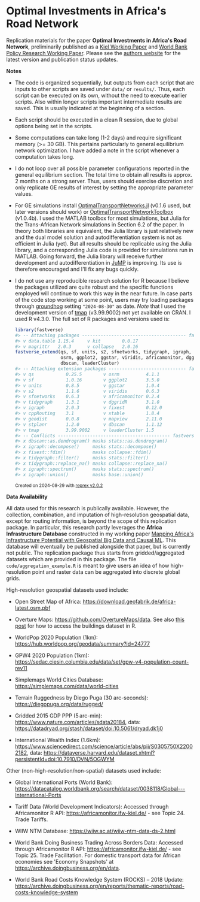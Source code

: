 # Optimal Investments in Africa's Road Network

Replication materials for the paper **Optimal Investments in Africa's Road Network**, preliminarily published as a [Kiel Working Paper](https://www.ifw-kiel.de/publications/optimal-investments-in-africas-road-network-33157/) and [World Bank Policy Research Working Paper](https://documents.worldbank.org/en/publication/documents-reports/documentdetail/099223509042435445/idu1f462ed2f121aa149d0199a913911be1bae24). Please see the [authors website](https://sebastiankrantz.com/research.html) for the latest version and publication status updates. 

**Notes**

- The code is organized sequentially, but outputs from each script that are inputs to other scripts are saved under `data/` or `results/`. Thus, each script can be executed on its own, without the need to execute earlier scripts. Also within longer scripts important intermediate results are saved. This is usually indicated at the beginning of a section.   

- Each script should be executed in a clean R session, due to global options being set in the scripts.

- Some computations can take long (1-2 days) and require significant memory (>= 30 GB). This pertains particularly to general equilibrium network optimization. I have added a note in the script whenever a computation takes long. 

- I do not loop over all possible parameter configurations reported in the general equilibrium section. The total time to obtain all results is approx. 2 months on a strong server. Thus, users should exercise discretion and only replicate GE results of interest by setting the appropriate parameter values. 

- For GE simulations install [OptimalTransportNetworks.jl](https://github.com/SebKrantz/OptimalTransportNetworks.jl) (v0.1.6 used, but later versions should work) or [OptimalTransportNetworkToolbox](https://github.com/SebKrantz/OptimalTransportNetworkToolbox) (v1.0.4b). I used the MATLAB toolbox for most simulations, but Julia for the Trans-African Network simulations in Section 6.2 of the paper. In theory both libraries are equivalent, the Julia library is just relatively new and the dual model solution and autodifferentiation system is not as efficient in Julia (yet). But all results should be replicable using the Julia library, and a corresponding Julia code is provided for simulations run in MATLAB. Going forward, the Julia library will receive further development and autodifferentiation in [JuMP](https://github.com/jump-dev/JuMP.jl) is improving. Its use is therefore encouraged and I'll fix any bugs quickly. 

- I do not use any reproducible research solution for R because I believe the packages utilized are quite robust and the specific functions employed will continue to work this way in the near future. In case parts of the code stop working at some point, users may try loading packages through [groundhog](https://groundhogr.com) setting `"2024-08-30"` as date. *Note* that I used the development version of [tmap](https://github.com/r-tmap/tmap) (v3.99.9002) not yet available on CRAN. I used R v4.3.0. The full set of R packages and versions used is:  
  ``` r
  library(fastverse)
  #> -- Attaching packages --------------------------------------- fastverse 0.3.3 --
  #> v data.table 1.15.4     v kit        0.0.17
  #> v magrittr   2.0.3      v collapse   2.0.16
  fastverse_extend(qs, sf, units, s2, sfnetworks, tidygraph, igraph, cppRouting, geodist, stplanr, tmap, 
                   osrm, ggplot2, ggstar, viridis, africamonitor, dggridR, fixest, xtable, mapview, 
                   dbscan, leaderCluster)
  #> -- Attaching extension packages ----------------------------- fastverse 0.3.3 --
  #> v qs            0.25.5        v osrm          4.1.1    
  #> v sf            1.0.16        v ggplot2       3.5.0    
  #> v units         0.8.5         v ggstar        1.0.4    
  #> v s2            1.1.6         v viridis       0.6.3    
  #> v sfnetworks    0.6.3         v africamonitor 0.2.4    
  #> v tidygraph     1.3.1         v dggridR       3.1.0    
  #> v igraph        2.0.3         v fixest        0.12.0   
  #> v cppRouting    3.1           v xtable        1.8.4    
  #> v geodist       0.0.8         v mapview       2.11.0   
  #> v stplanr       1.2.0         v dbscan        1.1.12   
  #> v tmap          3.99.9002     v leaderCluster 1.5
  #> -- Conflicts ------------------------------------------ fastverse_conflicts() --
  #> x dbscan::as.dendrogram() masks stats::as.dendrogram()
  #> x igraph::decompose()     masks stats::decompose()
  #> x fixest::fdim()          masks collapse::fdim()
  #> x tidygraph::filter()     masks stats::filter()
  #> x tidygraph::replace_na() masks collapse::replace_na()
  #> x igraph::spectrum()      masks stats::spectrum()
  #> x igraph::union()         masks base::union()
  ```
  <sup>Created on 2024-08-29 with [reprex v2.0.2](https://reprex.tidyverse.org)</sup>


**Data Availability**

All data used for this research is publically available. However, the collection, combination, and imputation of high-resolution geospatial data, except for routing information, is beyond the scope of this replication package. In particular, this research partly leverages the **Africa Infrastructure Database** constructed in my working paper [Mapping Africa's Infrastructure Potential with Geospatial Big Data and Causal ML](https://ssrn.com/abstract=4537867). This database will eventually be published alongside that paper, but is currently not public. The replication package thus starts from gridded/aggregated datasets which are provided in this package. The file `code/aggregation_example.R` is meant to give users an idea of how high-resolution point and raster data can be aggregated into discrete global grids. 

High-resolution geospatial datasets used include: 

- Open Street Map of Africa: https://download.geofabrik.de/africa-latest.osm.pbf

- Overture Maps: https://github.com/OvertureMaps/data. See also [this post](https://walker-data.com/posts/overture-buildings/) for how to access the buildings dataset in R.

- WorldPop 2020 Population (1km): https://hub.worldpop.org/geodata/summary?id=24777

- GPW4 2020 Population (1km): https://sedac.ciesin.columbia.edu/data/set/gpw-v4-population-count-rev11

- Simplemaps World Cities Database: https://simplemaps.com/data/world-cities

- Terrain Ruggedness by Diego Puga (30 arc-seconds): https://diegopuga.org/data/rugged/

- Gridded 2015 GDP PPP (5 arc-min): https://www.nature.com/articles/sdata20184, data: https://datadryad.org/stash/dataset/doi:10.5061/dryad.dk1j0

- International Wealth Index (1.6km): https://www.sciencedirect.com/science/article/abs/pii/S0305750X22002182, data: https://dataverse.harvard.edu/dataset.xhtml?persistentId=doi:10.7910/DVN/5OGWYM

Other (non-high-resolution/non-spatial) datasets used include:

- Global International Ports (World Bank): https://datacatalog.worldbank.org/search/dataset/0038118/Global---International-Ports

- Tariff Data (World Development Indicators): Accessed through Africamonitor R API: https://africamonitor.ifw-kiel.de/ - see Topic 24. Trade Tariffs.

- WIIW NTM Database: https://wiiw.ac.at/wiiw-ntm-data-ds-2.html

- World Bank Doing Business Trading Across Borders Data: Accessed through Africamonitor R API: https://africamonitor.ifw-kiel.de/ - see Topic 25. Trade Facilitation. For domestic transport data for African economies see 'Economy Snapshots' at https://archive.doingbusiness.org/en/data.

- World Bank Road Costs Knowledge System (ROCKS) – 2018 Update: https://archive.doingbusiness.org/en/reports/thematic-reports/road-costs-knowledge-system
